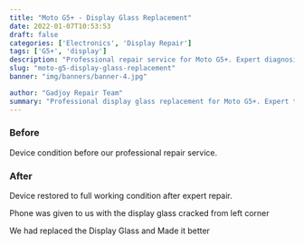 ```yaml
---
title: "Moto G5+ - Display Glass Replacement"
date: 2022-01-07T10:53:53
draft: false
categories: ['Electronics', 'Display Repair']
tags: ['G5+', 'display']
description: "Professional repair service for Moto G5+. Expert diagnosis and quality repairs in Bangalore."
slug: "moto-g5-display-glass-replacement"
banner: "img/banners/banner-4.jpg"

author: "Gadjoy Repair Team"
summary: "Professional display glass replacement for Moto G5+. Expert technicians, quality parts, warranty included."
---
```


### Before

Device condition before our professional repair service.

### After

Device restored to full working condition after expert repair.

Phone was given to us with the display glass cracked from left corner

We had replaced the Display Glass and Made it better